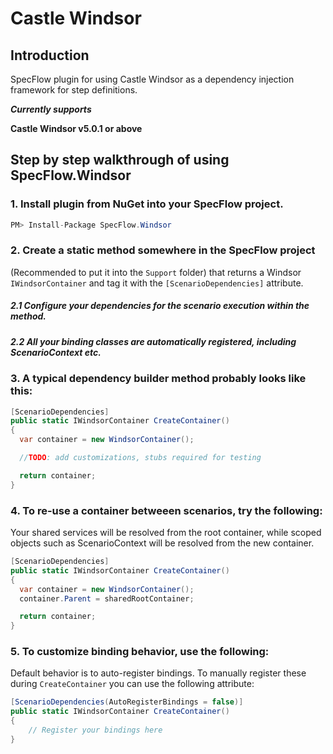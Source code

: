 # Castle Windsor

## Introduction
SpecFlow plugin for using Castle Windsor as a dependency injection framework for step definitions.

***Currently supports***

**Castle Windsor v5.0.1 or above**

## Step by step walkthrough of using SpecFlow.Windsor

### 1.  Install plugin from NuGet into your SpecFlow project.

```csharp
PM> Install-Package SpecFlow.Windsor
```
### 2.  Create a static method somewhere in the SpecFlow project  
  (Recommended to put it into the `Support` folder) that returns a Windsor `IWindsorContainer` and tag it with the `[ScenarioDependencies]` attribute. 
  ##### 2.1 Configure your dependencies for the scenario execution within the method. 
  ##### 2.2 All your binding classes are automatically registered, including ScenarioContext etc.

### 3. A typical dependency builder method probably looks like this:
```csharp
[ScenarioDependencies]
public static IWindsorContainer CreateContainer()
{
  var container = new WindsorContainer();

  //TODO: add customizations, stubs required for testing

  return container;
}
```

### 4. To re-use a container betweeen scenarios, try the following:
Your shared services will be resolved from the root container, while scoped objects
such as ScenarioContext will be resolved from the new container.
```csharp
[ScenarioDependencies]
public static IWindsorContainer CreateContainer()
{
  var container = new WindsorContainer();
  container.Parent = sharedRootContainer;

  return container;
}
```

### 5. To customize binding behavior, use the following:
Default behavior is to auto-register bindings. To manually register these during `CreateContainer`
you can use the following attribute:

```csharp
[ScenarioDependencies(AutoRegisterBindings = false)]
public static IWindsorContainer CreateContainer()
{
    // Register your bindings here
}
```